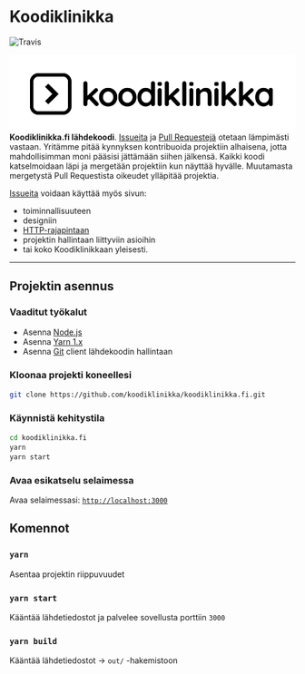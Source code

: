 # Koodiklinikka

![Travis](https://travis-ci.org/koodiklinikka/koodiklinikka.fi.svg?branch=master)

<img align="right" src="./public/static/images/logo-new-black.svg" alt="Koodiklinikka-logo" max-width="30%">

**Koodiklinikka.fi lähdekoodi**. [Issueita](https://github.com/koodiklinikka/koodiklinikka.fi/issues) ja [Pull Requestejä](https://github.com/koodiklinikka/koodiklinikka.fi/pulls) otetaan lämpimästi vastaan. Yritämme pitää kynnyksen kontribuoida projektiin alhaisena, jotta mahdollisimman moni pääsisi jättämään siihen jälkensä. Kaikki koodi katselmoidaan läpi ja mergetään projektiin kun näyttää hyvälle. Muutamasta mergetystä Pull Requestista oikeudet ylläpitää projektia.

[Issueita](https://github.com/koodiklinikka/koodiklinikka.fi/issues) voidaan käyttää myös sivun:

- toiminnallisuuteen
- designiin
- [HTTP-rajapintaan](https://github.com/koodiklinikka/koodiklinikka.fi-api)
- projektin hallintaan liittyviin asioihin
- tai koko Koodiklinikkaan yleisesti.

---

## Projektin asennus

### Vaaditut työkalut

- Asenna [Node.js](http://nodejs.org)
- Asenna [Yarn 1.x](https://classic.yarnpkg.com/en/)
- Asenna [Git](https://git-scm.com/) client lähdekoodin hallintaan

### Kloonaa projekti koneellesi

```sh
git clone https://github.com/koodiklinikka/koodiklinikka.fi.git
```

### Käynnistä kehitystila

```sh
cd koodiklinikka.fi
yarn
yarn start
```

### Avaa esikatselu selaimessa

Avaa selaimessasi: [`http://localhost:3000`](http://localhost:3000)

## Komennot

### `yarn`

Asentaa projektin riippuvuudet

### `yarn start`

Kääntää lähdetiedostot ja palvelee sovellusta porttiin `3000`

### `yarn build`

Kääntää lähdetiedostot -> `out/` -hakemistoon
